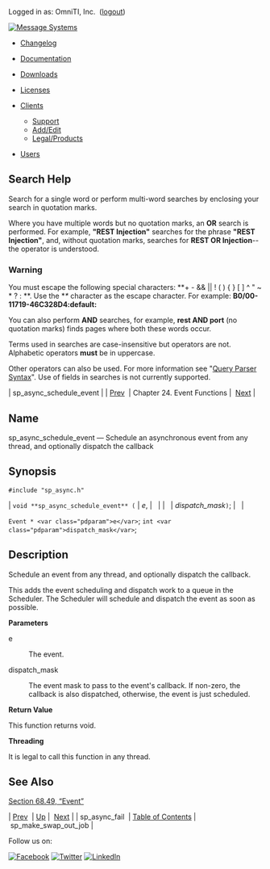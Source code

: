 Logged in as: OmniTI, Inc.  ([logout](https://support.messagesystems.com/logout.php))

[![Message Systems](https://support.messagesystems.com/images/ms-white205.png)](https://support.messagesystems.com/start.php) 

*   [Changelog](https://support.messagesystems.com/start.php?show=changelog)
*   [Documentation](https://support.messagesystems.com/docs/)
*   [Downloads](https://support.messagesystems.com/start.php)

*   [Licenses](https://support.messagesystems.com/license_summary.php)
*   <a href="">Clients</a>
    *   [Support](https://support.messagesystems.com/cs.php)
    *   [Add/Edit](https://support.messagesystems.com/edit_client.php)
    *   [Legal/Products](https://support.messagesystems.com/edit_products.php)
*   [Users](https://support.messagesystems.com/edit_customer.php)

## Search Help

Search for a single word or perform multi-word searches by enclosing your search in quotation marks.

Where you have multiple words but no quotation marks, an **OR** search is performed. For example, **"REST Injection"** searches for the phrase **"REST Injection"**, and, without quotation marks, searches for **REST OR Injection**--the operator is understood.

### Warning

You must escape the following special characters: **+ - && || ! ( ) { } [ ] ^ " ~ * ? : \**. Use the **\** character as the escape character. For example: **B0/00-11719-46C328D4\:default\:**

You can also perform **AND** searches, for example, **rest AND port** (no quotation marks) finds pages where both these words occur.

Terms used in searches are case-insensitive but operators are not. Alphabetic operators **must** be in uppercase.

Other operators can also be used. For more information see "[Query Parser Syntax](https://lucene.apache.org/core/old_versioned_docs/versions/3_0_0/queryparsersyntax.html)". Use of fields in searches is not currently supported.

| sp_async_schedule_event |
| [Prev](apis.sp_async_fail.php)  | Chapter 24. Event Functions |  [Next](apis.sp_make_swap_out_job.php) |

<a name="apis.sp_async_schedule_event"></a>
## Name

sp_async_schedule_event — Schedule an asynchronous event from any thread, and optionally dispatch the callback

## Synopsis

`#include "sp_async.h"`

| `void **sp_async_schedule_event** (` | <var class="pdparam">e</var>, |   |
|   | <var class="pdparam">dispatch_mask</var>`)`; |   |

`Event * <var class="pdparam">e</var>`;
`int <var class="pdparam">dispatch_mask</var>`;<a name="idp24501840"></a>
## Description

Schedule an event from any thread, and optionally dispatch the callback.

This adds the event scheduling and dispatch work to a queue in the Scheduler. The Scheduler will schedule and dispatch the event as soon as possible.

**Parameters**

<dl class="variablelist">

<dt>e</dt>

<dd>

The event.

</dd>

<dt>dispatch_mask</dt>

<dd>

The event mask to pass to the event's callback. If non-zero, the callback is also dispatched, otherwise, the event is just scheduled.

</dd>

</dl>

**Return Value**

This function returns void.

**Threading**

It is legal to call this function in any thread.

<a name="idp24510400"></a>
## See Also

[Section 68.49, “Event”](structs.event.php "68.49. Event")

| [Prev](apis.sp_async_fail.php)  | [Up](event.php) |  [Next](apis.sp_make_swap_out_job.php) |
| sp_async_fail  | [Table of Contents](index.php) |  sp_make_swap_out_job |

Follow us on:

[![Facebook](https://support.messagesystems.com/images/icon-facebook.png)](http://www.facebook.com/messagesystems) [![Twitter](https://support.messagesystems.com/images/icon-twitter.png)](http://twitter.com/#!/MessageSystems) [![LinkedIn](https://support.messagesystems.com/images/icon-linkedin.png)](http://www.linkedin.com/company/message-systems)